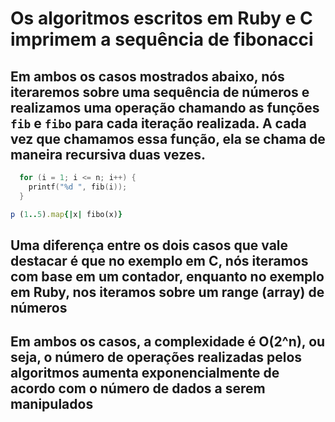 # Os algoritmos escritos em Ruby e C imprimem a sequência de fibonacci

## Em ambos os casos mostrados abaixo, nós iteraremos sobre uma sequência de números e realizamos uma operação chamando as funções `fib` e `fibo` para cada iteração realizada. A cada vez que chamamos essa função, ela se chama de maneira recursiva duas vezes.

```C
  for (i = 1; i <= n; i++) {
    printf("%d ", fib(i));
  }
```

```ruby
p (1..5).map{|x| fibo(x)}
```

## Uma diferença entre os dois casos que vale destacar é que no exemplo em C, nós iteramos com base em um contador, enquanto no exemplo em Ruby, nos iteramos sobre um range (array) de números

## Em ambos os casos, a complexidade é O(2^n), ou seja, o número de operações realizadas pelos algoritmos aumenta exponencialmente de acordo com o número de dados a serem manipulados
